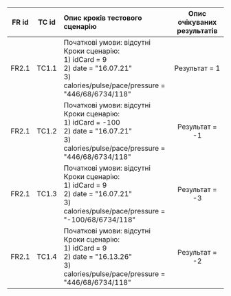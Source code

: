 |FR id|TC id|Опис кроків тестового сценарію|Опис очікуваних результатів|
|:-:|:-:|:-|:-:|
|FR2.1|TC1.1|Початкові умови: відсутні <br> Кроки сценарію: <br> 1) idCard = 9  <br> 2) date = "16.07.21"<br> 3) calories/pulse/pace/pressure = "446/68/6734/118" |Результат =  1|
|FR2.1|TC1.2|Початкові умови: відсутні <br> Кроки сценарію: <br> 1) idCard = -100  <br> 2) date = "16.07.21"<br> 3) calories/pulse/pace/pressure = "446/68/6734/118" |Результат =  -1|
|FR2.1|TC1.3|Початкові умови: відсутні <br> Кроки сценарію: <br> 1) idCard = 9  <br> 2) date = "16.07.21"<br> 3) calories/pulse/pace/pressure = "-100/68/6734/118" |Результат =  -3|
|FR2.1|TC1.4|Початкові умови: відсутні <br> Кроки сценарію: <br> 1) idCard = 9  <br> 2) date = "16.13.26"<br> 3) calories/pulse/pace/pressure = "446/68/6734/118" |Результат =  -2|
